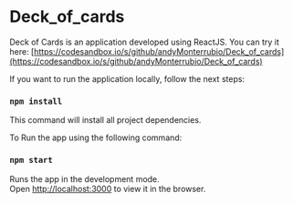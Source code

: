 # Deck_of_cards

Deck of Cards is an application developed using ReactJS. 
You can try it here: [https://codesandbox.io/s/github/andyMonterrubio/Deck_of_cards](https://codesandbox.io/s/github/andyMonterrubio/Deck_of_cards)

If you want to run the application locally, follow the next steps:

### `npm install`

This command will install all project dependencies.

To Run the app using the following command:

### `npm start`

Runs the app in the development mode.<br />
Open [http://localhost:3000](http://localhost:3000) to view it in the browser.
